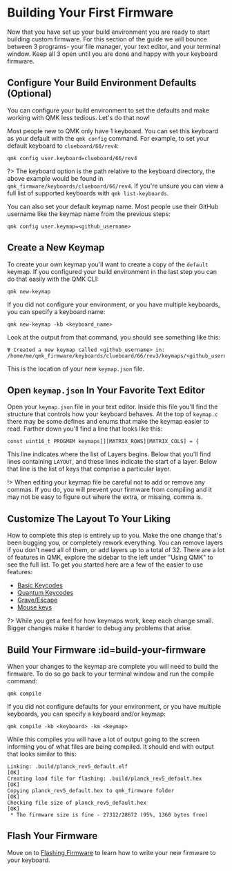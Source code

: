 # Building Your First Firmware

Now that you have set up your build environment you are ready to start building custom firmware. For this section of the guide we will bounce between 3 programs- your file manager, your text editor, and your terminal window. Keep all 3 open until you are done and happy with your keyboard firmware.

## Configure Your Build Environment Defaults (Optional)

You can configure your build environment to set the defaults and make working with QMK less tedious. Let's do that now!

Most people new to QMK only have 1 keyboard. You can set this keyboard as your default with the `qmk config` command. For example, to set your default keyboard to `clueboard/66/rev4`:

    qmk config user.keyboard=clueboard/66/rev4

?> The keyboard option is the path relative to the keyboard directory, the above example would be found in `qmk_firmware/keyboards/clueboard/66/rev4`. If you're unsure you can view a full list of supported keyboards with `qmk list-keyboards`.

You can also set your default keymap name. Most people use their GitHub username like the keymap name from the previous steps:

    qmk config user.keymap=<github_username>

## Create a New Keymap

To create your own keymap you'll want to create a copy of the `default` keymap. If you configured your build environment in the last step you can do that easily with the QMK CLI:

    qmk new-keymap

If you did not configure your environment, or you have multiple keyboards, you can specify a keyboard name:

    qmk new-keymap -kb <keyboard_name>

Look at the output from that command, you should see something like this:

    Ψ Created a new keymap called <github_username> in: /home/me/qmk_firmware/keyboards/clueboard/66/rev3/keymaps/<github_username>.

This is the location of your new `keymap.json` file.

## Open `keymap.json` In Your Favorite Text Editor

Open your `keymap.json` file in your text editor. Inside this file you'll find the structure that controls how your keyboard behaves. At the top of `keymap.c` there may be some defines and enums that make the keymap easier to read. Farther down you'll find a line that looks like this:

    const uint16_t PROGMEM keymaps[][MATRIX_ROWS][MATRIX_COLS] = {

This line indicates where the list of Layers begins. Below that you'll find lines containing `LAYOUT`, and these lines indicate the start of a layer. Below that line is the list of keys that comprise a particular layer.

!> When editing your keymap file be careful not to add or remove any commas. If you do, you will prevent your firmware from compiling and it may not be easy to figure out where the extra, or missing, comma is.

## Customize The Layout To Your Liking

How to complete this step is entirely up to you. Make the one change that's been bugging you, or completely rework everything. You can remove layers if you don't need all of them, or add layers up to a total of 32. There are a lot of features in QMK, explore the sidebar to the left under "Using QMK" to see the full list. To get you started here are a few of the easier to use features:

* [Basic Keycodes](keycodes_basic.md)
* [Quantum Keycodes](quantum_keycodes.md)
* [Grave/Escape](feature_grave_esc.md)
* [Mouse keys](feature_mouse_keys.md)

?> While you get a feel for how keymaps work, keep each change small. Bigger changes make it harder to debug any problems that arise.

## Build Your Firmware :id=build-your-firmware

When your changes to the keymap are complete you will need to build the firmware. To do so go back to your terminal window and run the compile command:

    qmk compile

If you did not configure defaults for your environment, or you have multiple keyboards, you can specify a keyboard and/or keymap:

    qmk compile -kb <keyboard> -km <keymap>

While this compiles you will have a lot of output going to the screen informing you of what files are being compiled. It should end with output that looks similar to this:

```
Linking: .build/planck_rev5_default.elf                                                             [OK]
Creating load file for flashing: .build/planck_rev5_default.hex                                     [OK]
Copying planck_rev5_default.hex to qmk_firmware folder                                              [OK]
Checking file size of planck_rev5_default.hex                                                       [OK]
 * The firmware size is fine - 27312/28672 (95%, 1360 bytes free)
```

## Flash Your Firmware

Move on to [Flashing Firmware](newbs_flashing.md) to learn how to write your new firmware to your keyboard.
